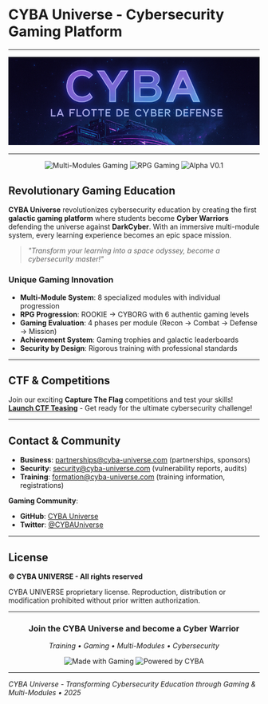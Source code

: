 # CYBA Universe - Cybersecurity Gaming Platform
----
<div align="center">
  <img src="assets/images/baniere.png" alt="CYBA Universe Logo" />
</div>

----

<div align="center">
  <img src="https://img.shields.io/badge/Version-Multi--Modules%20Gaming-cyan?style=for-the-badge&labelColor=black" alt="Multi-Modules Gaming" />
  <img src="https://img.shields.io/badge/Gaming-RPG%20System-purple?style=for-the-badge&labelColor=black" alt="RPG Gaming" />
  <img src="https://img.shields.io/badge/Production-Live-green?style=for-the-badge&logo=check" alt="Alpha V0.1" />
</div>

## Revolutionary Gaming Education

**CYBA Universe** revolutionizes cybersecurity education by creating the first **galactic gaming platform** where students become **Cyber Warriors** defending the universe against **DarkCyber**. With an immersive multi-module system, every learning experience becomes an epic space mission.

> *"Transform your learning into a space odyssey, become a cybersecurity master!"*

### Unique Gaming Innovation
- **Multi-Module System**: 8 specialized modules with individual progression
- **RPG Progression**: ROOKIE → CYBORG with 6 authentic gaming levels
- **Gaming Evaluation**: 4 phases per module (Recon → Combat → Defense → Mission)
- **Achievement System**: Gaming trophies and galactic leaderboards
- **Security by Design**: Rigorous training with professional standards

---

## CTF & Competitions

Join our exciting **Capture The Flag** competitions and test your skills!
 **[Launch CTF Teasing](https://launchdev.cyba-universe.com/)** - Get ready for the ultimate cybersecurity challenge!

---

## Contact & Community

- **Business**: partnerships@cyba-universe.com (partnerships, sponsors)
- **Security**: security@cyba-universe.com (vulnerability reports, audits)
- **Training**: formation@cyba-universe.com (training information, registrations)

**Gaming Community**:
- **GitHub**: [CYBA Universe](https://github.com/cyba-universe)
- **Twitter**: [@CYBAUniverse](https://twitter.com/CYBAUniverse)

---

## License

**© CYBA UNIVERSE - All rights reserved**

CYBA UNIVERSE proprietary license. Reproduction, distribution or modification prohibited without prior written authorization.

---

<div align="center">
  <h3>Join the CYBA Universe and become a Cyber Warrior</h3>
  <p><em>Training • Gaming • Multi-Modules • Cybersecurity</em></p>
  
  <img src="https://img.shields.io/badge/Made%20with-Gaming-purple?style=for-the-badge" alt="Made with Gaming" />
  <img src="https://img.shields.io/badge/Powered%20by-CYBA%20Universe-cyan?style=for-the-badge" alt="Powered by CYBA" />
</div>

---

*CYBA Universe - Transforming Cybersecurity Education through Gaming & Multi-Modules • 2025*
